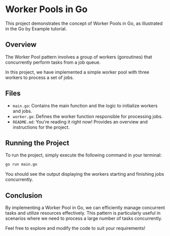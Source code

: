 # Worker Pools in Go

This project demonstrates the concept of Worker Pools in Go, as illustrated in the Go by Example tutorial.

## Overview

The Worker Pool pattern involves a group of workers (goroutines) that concurrently perform tasks from a job queue.

In this project, we have implemented a simple worker pool with three workers to process a set of jobs.

## Files

- `main.go`: Contains the main function and the logic to initialize workers and jobs.
- `worker.go`: Defines the worker function responsible for processing jobs.
- `README.md`: You're reading it right now! Provides an overview and instructions for the project.

## Running the Project

To run the project, simply execute the following command in your terminal:

```bash
go run main.go
```

You should see the output displaying the workers starting and finishing jobs concurrently.

## Conclusion

By implementing a Worker Pool in Go, we can efficiently manage concurrent tasks and utilize resources effectively. This pattern is particularly useful in scenarios where we need to process a large number of tasks concurrently.

Feel free to explore and modify the code to suit your requirements!


